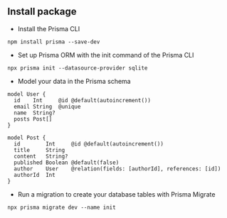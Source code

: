 ## Install package

-  Install the Prisma CLI 
```
npm install prisma --save-dev
```

- Set up Prisma ORM with the init command of the Prisma CLI
```
npx prisma init --datasource-provider sqlite
```

- Model your data in the Prisma schema
```prisma/schema.prisma
model User {
  id    Int     @id @default(autoincrement())
  email String  @unique
  name  String?
  posts Post[]
}

model Post {
  id        Int     @id @default(autoincrement())
  title     String
  content   String?
  published Boolean @default(false)
  author    User    @relation(fields: [authorId], references: [id])
  authorId  Int
}
```

- Run a migration to create your database tables with Prisma Migrate
```
npx prisma migrate dev --name init
```